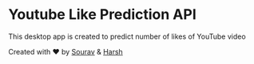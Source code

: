 # Youtube Like Prediction API
This desktop app is created to predict number of likes of YouTube video

Created with ❤️ by [Sourav](https://github.com/souravb786) & [Harsh](https://github.com/Harsh3305)

